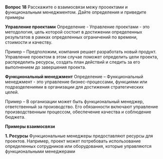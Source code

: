 **Вопрос 18**
Расскажите о взаимосвязи межу прооектами и функциональным менеджментом. Дайте определения и приведите примеры


**Управление проектами**
Определение - Управление проектами - это методология, цель которой состоит в достижении определенных результатов в рамках определенных ограничений по времени, стоимости и качеству.

Пример – Предположим, компания решает разработать новый продукт. Управление проектом в этом случае поможет определить цели проекта, распределить ресурсы, создать план действий и следить за его выполнением до завершения проекта.

**Функциональный менеджмент**
Определение – Функциональный менеджмент - это управление бизнес-процессами, функциями или подразделениями в организации для достижения стратегических целей.

Пример – В организации может быть функциональный менеджер, ответственный за производство. Его обязанности включают управление производственным процессом, обеспечение качества и соблюдение бюджета.

**Примеры взаимосвязи**

**1. Ресурсы**
Функциональные менеджеры предоставляют ресурсы для проектов. 
Например, проект может потребовать использование определенных сотрудников или оборудования, которые управляются функциональными менеджерами
